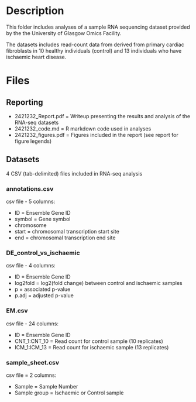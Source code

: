 # Description

This folder includes analyses of a sample RNA sequencing dataset provided by the the University of Glasgow Omics Facility.

The datasets includes read-count data from derived from primary cardiac fibroblasts in 10 healthy individuals (control) and 13 individuals who have ischaemic heart disease.

# Files

## Reporting
* 2421232_Report.pdf = Writeup presenting the results and analysis of the RNA-seq datasets
* 2421232_code.md = R markdown code used in analyses
* 2421232_figures.pdf = Figures included in the report (see report for figure legends)

## Datasets
4 CSV (tab-delimited) files included in RNA-seq analysis

### annotations.csv
csv file - 5 columns:
* ID = Ensemble Gene ID
* symbol = Gene symbol
* chromosome
* start = chromosomal transcription start site
* end = chromosomal transcription end site

### DE_control_vs_ischaemic
csv file - 4 columns:
* ID = Ensemble Gene ID
* log2fold = log2(fold change) between control and ischaemic samples
* p = associated p-value
* p.adj = adjusted p-value

### EM.csv
csv file - 24 columns:
* ID = Ensemble Gene ID
* CNT_1:CNT_10 = Read count for control sample (10 replicates)
* ICM_1:ICM_13 = Read count for ischaemic sample (13 replicates) 

### sample_sheet.csv
csv file = 2 columns:
* Sample = Sample Number
* Sample group = Ischaemic or Control sample
